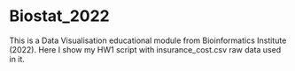 # Biostat_2022
This is a Data Visualisation educational module from Bioinformatics Institute (2022). Here I show my HW1 script with insurance_cost.csv raw data used in it. 
